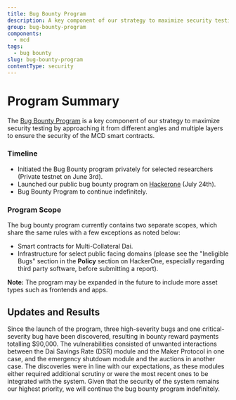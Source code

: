 ```yaml
---
title: Bug Bounty Program
description: A key component of our strategy to maximize security testing by approaching it from different angles and multiple layers to ensure the security of the MCD smart contracts
group: bug-bounty-program
components:
  - mcd
tags:
  - bug bounty
slug: bug-bounty-program
contentType: security
---
```


# Program Summary

The [Bug Bounty Program](https://hackerone.com/makerdao_bbp/hacktivity?order_direction=DESC&order_field=popular&filter=type%3Abounty-awarded) is a key component of our strategy to maximize security testing by approaching it from different angles and multiple layers to ensure the security of the MCD smart contracts.

### Timeline

- Initiated the Bug Bounty program privately for selected researchers (Private testnet on June 3rd).
- Launched our public bug bounty program on [Hackerone](https://hackerone.com/makerdao_bbp) (July 24th).
- Bug Bounty Program to continue indefinitely.

### Program Scope

The bug bounty program currently contains two separate scopes, which share the same rules with a few exceptions as noted below:

- Smart contracts for Multi-Collateral Dai.
- Infrastructure for select public facing domains (please see the "Ineligible Bugs" section in the **Policy** section on HackerOne, especially regarding third party software, before submitting a report).

**Note:** The program may be expanded in the future to include more asset types such as frontends and apps.

## Updates and Results

Since the launch of the program, three high-severity bugs and one critical-severity bug have been discovered, resulting in bounty reward payments totalling \$90,000. The vulnerabilities consisted of unwanted interactions between the Dai Savings Rate (DSR) module and the Maker Protocol in one case, and the emergency shutdown module and the auctions in another case. The discoveries were in line with our expectations, as these modules either required additional scrutiny or were the most recent ones to be integrated with the system. Given that the security of the system remains our highest priority, we will continue the bug bounty program indefinitely.
